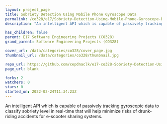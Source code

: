 ```yaml
---
layout: project_page
title: Sobriety Detection Using Mobile Phone Gyroscope Data
permalink: /co328/e17/Sobriety-Detection-Using-Mobile-Phone-Gyroscope-Data/
description: "An intelligent API which is capable of passively tracking gyroscopic data to classify sobriety level in real-time that will help minimize risks of drunk-riding accidents for e-scooter sharing systems."

has_children: false
parent: E17 Software Engineering Projects (CO328)
grand_parent: Software Engineering Projects (CO328)

cover_url: /data/categories/co328/cover_page.jpg
thumbnail_url: /data/categories/co328/thumbnail.jpg

repo_url: https://github.com/cepdnaclk/e17-co328-Sobriety-Detection-Using-Mobile-Phone-Gyroscope-Data
page_url: blank

forks: 2
watchers: 0
stars: 0
started_on: 2022-02-24T11:34:23Z
---
```

An intelligent API which is capable of passively tracking gyroscopic data to classify sobriety level in real-time that will help minimize risks of drunk-riding accidents for e-scooter sharing systems.


